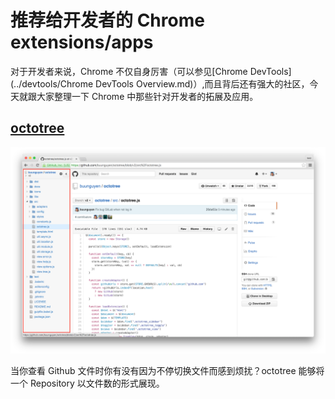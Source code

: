 # 推荐给开发者的 Chrome extensions/apps

对于开发者来说，Chrome 不仅自身厉害（可以参见[Chrome DevTools](../devtools/Chrome DevTools Overview.md)）,而且背后还有强大的社区，今天就跟大家整理一下 Chrome 中那些针对开发者的拓展及应用。

## [octotree](https://chrome.google.com/webstore/detail/octotree/bkhaagjahfmjljalopjnoealnfndnagc)

![](./res/octotree.png)

当你查看 Github 文件时你有没有因为不停切换文件而感到烦扰？octotree 能够将一个 Repository 以文件数的形式展现。
